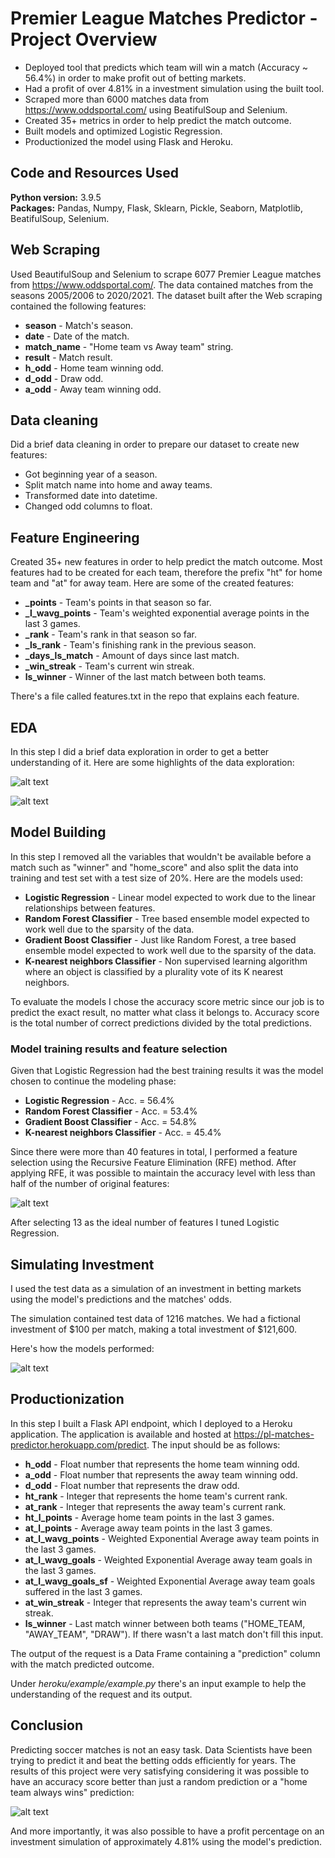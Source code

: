 # Premier League Matches Predictor - Project Overview
- Deployed tool that predicts which team will win a match (Accuracy ~ 56.4%) in order to make profit out of betting markets.
- Had a profit of over 4.81% in a investment simulation using the built tool.
- Scraped more than 6000 matches data from https://www.oddsportal.com/ using BeatifulSoup and Selenium.
- Created 35+ metrics in order to help predict the match outcome.
- Built models and optimized Logistic Regression.
- Productionized the model using Flask and Heroku.

## Code and Resources Used
**Python version:** 3.9.5 <br />
**Packages:** Pandas, Numpy, Flask, Sklearn, Pickle, Seaborn, Matplotlib, BeatifulSoup, Selenium. <br />

## Web Scraping
Used BeautifulSoup and Selenium to scrape 6077 Premier League matches from https://www.oddsportal.com/. The data contained matches from the seasons 2005/2006 to 2020/2021. The dataset built after the Web scraping contained the following features:

- **season** - Match's season.
- **date** - Date of the match.
- **match_name** - "Home team vs Away team" string.
- **result** - Match result.
- **h_odd** - Home team winning odd.
- **d_odd** - Draw odd.
- **a_odd** - Away team winning odd.

## Data cleaning
Did a brief data cleaning in order to prepare our dataset to create new features:

- Got beginning year of a season.
- Split match name into home and away teams.
- Transformed date into datetime.
- Changed odd columns to float.

## Feature Engineering
Created 35+ new features in order to help predict the match outcome. Most features had to be created for each team, therefore the prefix "ht" for home team and "at" for away team. Here are some of the created features:

- **_points** - Team's points in that season so far.
- **_l_wavg_points** - Team's weighted exponential average points in the last 3 games.
- **_rank** - Team's rank in that season so far.
- **_ls_rank** - Team's finishing rank in the previous season.
- **_days_ls_match** - Amount of days since last match.
- **_win_streak** - Team's current win streak.
- **ls_winner** - Winner of the last match between both teams.

There's a file called features.txt in the repo that explains each feature.

## EDA
In this step I did a brief data exploration in order to get a better understanding of it. Here are some highlights of the data exploration:

![alt text](https://github.com/Caldass/pl-matches-predictor/blob/master/img/distributions.png "Distributions of RFE features")

![alt text](https://github.com/Caldass/pl-matches-predictor/blob/master/img/pairplot.png "RFE features pairplot")

## Model Building
In this step I removed all the variables that wouldn't be available before a match such as "winner" and "home_score" and also split the data into training and test set with a test size of 20%. Here are the models used:

- **Logistic Regression** - Linear model expected to work due to the linear relationships between features.
- **Random Forest Classifier** - Tree based ensemble model expected to work well due to the sparsity of the data.
-  **Gradient Boost Classifier** - Just like Random Forest, a tree based ensemble model expected to work well due to the sparsity of the data.
- **K-nearest neighbors Classifier** - Non supervised learning algorithm where an object is classified by a plurality vote of its K nearest neighbors.

To evaluate the models I chose the accuracy score metric since our job is to predict the exact result, no matter what class it belongs to. Accuracy score is the total number of correct predictions divided by the total predictions.

### Model training results and feature selection
Given that Logistic Regression had the best training results it was the model chosen to continue the modeling phase:
 - **Logistic Regression** - Acc. = 56.4%
 - **Random Forest Classifier** - Acc. = 53.4%
 - **Gradient Boost Classifier** - Acc. = 54.8%
 - **K-nearest neighbors Classifier** - Acc. = 45.4%

Since there were more than 40 features in total, I performed a feature selection using the Recursive Feature Elimination (RFE) method. After applying RFE, it was possible to maintain the accuracy level with less than half of the number of original features:

![alt text](https://github.com/Caldass/pl-matches-predictor/blob/master/img/rfe.png "RFE")

After selecting 13 as the ideal number of features I tuned Logistic Regression. 

## Simulating Investment
I used the test data as a simulation of an investment in betting markets using the model's predictions and the matches' odds.

The simulation contained test data of 1216 matches. We had a fictional investment of $100 per match, making a total investment of $121,600.

Here's how the models performed:

![alt text](https://github.com/Caldass/pl-matches-predictor/blob/master/img/simulation.jpg "Simulation")

## Productionization
In this step I built a Flask API endpoint, which I deployed to a Heroku application. The application is available and hosted at https://pl-matches-predictor.herokuapp.com/predict. The input should be as follows:
- **h_odd** - Float number that represents the home team winning odd.
- **a_odd** - Float number that represents the away team winning odd.
- **d_odd** - Float number that represents the draw odd.
- **ht_rank** - Integer that represents the home team's current rank.
- **at_rank** - Integer that represents the away team's current rank.
- **ht_l_points** - Average home team points in the last 3 games.
- **at_l_points** - Average away team points in the last 3 games.
- **at_l_wavg_points** - Weighted Exponential Average away team points in the last 3 games.
- **at_l_wavg_goals** - Weighted Exponential Average away team goals in the last 3 games.
- **at_l_wavg_goals_sf** - Weighted Exponential Average away team goals suffered in the last 3 games.
- **at_win_streak** - Integer that represents the away team's current win streak.
- **ls_winner** - Last match winner between both teams ("HOME_TEAM, "AWAY_TEAM", "DRAW"). If there wasn't a last match don't fill this input.

The output of the request is a Data Frame containing a "prediction" column with the match predicted outcome.

Under _heroku/example/example.py_ there's an input example to help the understanding of the request and its output.

## Conclusion
Predicting soccer matches is not an easy task. Data Scientists have been trying to predict it and beat the betting odds efficiently for years. The results of this project were very satisfying considering it was possible to have an accuracy score better than just a random prediction or a "home team always wins" prediction:

![alt text](https://github.com/Caldass/pl-matches-predictor/blob/master/img/comparison.jpg "Comparison")

And more importantly, it was also possible to have a profit percentage on an investment simulation of approximately 4.81% using the model's prediction. 
